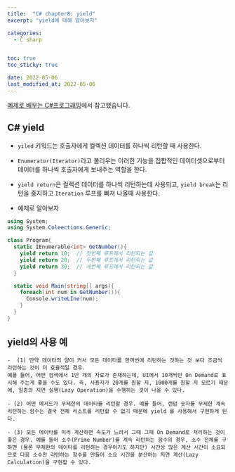 ```yaml
---
title:  "C# chapter8: yield"
excerpt: "yield에 대해 알아보자"

categories:
  - C sharp


toc: true
toc_sticky: true

date: 2022-05-06
last_modified_at: 2022-05-06
---
```

[예제로 배우는 C#프로그래밍](http://www.csharpstudy.com/CSharp/CSharp-yield.aspx)에서 참고했습니다.

## C# yield
  - `yiled` 키워드는 호출자에게 컬렉션 데이터를 하나씩 리턴할 때 사용한다.
  - `Enumerator(Iterator)`라고 불리우는 이러한 기능을 집합적인 데이터셋으로부터 데이터를 하나씩 호출자에게 보내주는 역할을 한다.

  - `yield return`은 컬렉션 데이터를 하나씩 리턴하는데 사용되고, `yield break`는 리턴을 중지하고 `Iteration` 루프를 빠져 나올때 사용한다.
  - 예제로 알아보자

  ```c#
  using System;
  using System.Coleections.Generic;

  class Program{
    static IEnumerable<int> GetNumber(){
      yield return 10;  // 첫번째 루프에서 리턴되는 값
      yield return 20;  // 두번째 루프에서 리턴되는 값
      yield return 30;  // 세번째 루프에서 리턴되는 값
    }

    static void Main(string[] args){
      foreach(int num in GetNumber()){
        Console.writeLIne(num);
      }
    }
  }
  ```

## yield의 사용 예
    -  (1) 만약 데이타의 양이 커서 모든 데이타를 한꺼번에 리턴하는 것하는 것 보다 조금씩 리턴하는 것이 더 효율적일 경우.
    예를 들어, 어떤 검색에서 1만 개의 자료가 존재하는데, UI에서 10개씩만 On Demand로 표시해 주는게 좋을 수도 있다. 즉, 사용자가 20개를 원할 지, 1000개를 원할 지 모르기 때문에, 일종의 지연 실행(Lazy Operation)을 수행하는 것이 나을 수 있다.

    - (2) 어떤 메서드가 무제한의 데이타를 리턴할 경우. 예를 들어, 랜덤 숫자를 무제한 계속 리턴하는 함수는 결국 전체 리스트를 리턴할 수 없기 때문에 yield 를 사용해서 구현하게 된다.

    - (3) 모든 데이타를 미리 계산하면 속도가 느려서 그때 그때 On Demand로 처리하는 것이 좋은 경우. 예를 들어 소수(Prime Number)를 계속 리턴하는 함수의 경우, 소수 전체를 구하면 (물론 무제한의 데이타를 리턴하는 경우이기도 하지만) 시간상 많은 계산 시간이 소요되므로 다음 소수만 리턴하는 함수를 만들어 소요 시간을 분산하는 지연 계산(Lazy Calculation)을 구현할 수 있다.
